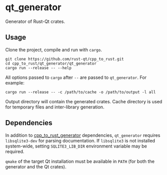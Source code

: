qt_generator
============

Generator of Rust-Qt crates.

## Usage

Clone the project, compile and run with `cargo`.

```
git clone https://github.com/rust-qt/cpp_to_rust.git
cd cpp_to_rust/qt_generator/qt_generator
cargo run --release -- --help
```

All options passed to `cargo` after `--` are passed to `qt_generator`. For example:

`cargo run --release -- -c /path/to/cache -o /path/to/output -l all`

Output directory will contain the generated crates. Cache directory is used for temporary files and inter-library generation.

## Dependencies

In addition to [cpp_to_rust_generator](https://github.com/rust-qt/cpp_to_rust/tree/master/cpp_to_rust/cpp_to_rust_generator) dependencies, `qt_generator` requires `libsqlite3-dev` for parsing documentation. If `libsqlite3` is not installed system-wide, setting `SQLITE3_LIB_DIR` environment variable may be required.

`qmake` of the target Qt installation must be available in `PATH` (for both the generator and the Qt crates).

